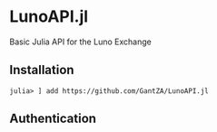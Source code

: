 # LunoAPI.jl
Basic Julia API for the Luno Exchange

## Installation

```
julia> ] add https://github.com/GantZA/LunoAPI.jl
```

## Authentication

